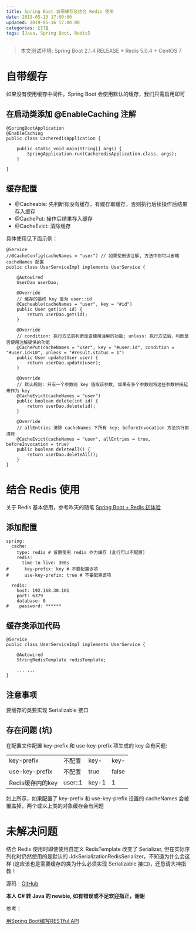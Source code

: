```yaml
---
title: Spring Boot 自带缓存及结合 Redis 使用
date: 2019-05-16 17:00:00
updated: 2019-05-16 17:00:00
categories: [IT]
tags: [Java, Spring Boot, Redis]
---
```


> 本文测试环境: Spring Boot 2.1.4.RELEASE + Redis 5.0.4 + CentOS 7

# 自带缓存

如果没有使用缓存中间件，Spring Boot 会使用默认的缓存，我们只需启用即可

## 在启动类添加 @EnableCaching 注解

```
@SpringBootApplication
@EnableCaching
public class CacheredisApplication {

    public static void main(String[] args) {
        SpringApplication.run(CacheredisApplication.class, args);
    }

}
```

## 缓存配置

+ @Cacheable: 先判断有没有缓存，有缓存取缓存，否则执行后续操作后结果存入缓存
+ @CachePut: 操作后结果存入缓存
+ @CacheEvict: 清除缓存

具体使用见下面示例：

```
@Service
//@CacheConfig(cacheNames = "user") // 如果使用该注解, 方法中则可以省略 cacheNames 配置
public class UserServiceImpl implements UserService {

    @Autowired
    UserDao userDao;

    @Override
    // 缓存的最终 key 值为 user::id
    @Cacheable(cacheNames = "user", key = "#id")
    public User get(int id) {
        return userDao.get(id);
    }

    @Override
    // condition: 执行方法前判断是否使用注解的功能; unless: 执行方法后，判断是否使用注解提供的功能
    @CachePut(cacheNames = "user", key = "#user.id", condition = "#user.id<10", unless = "#result.status = 1")
    public User update(User user) {
        return userDao.update(user);
    }

    @Override
    // 默认规则: 只有一个参数则 key 值取该参数, 如果有多个参数则将这些参数拼接起来作为 key
    @CacheEvict(cacheNames = "user")
    public boolean delete(int id) {
        return userDao.delete(id);
    }

    @Override
    // allEntries 清除 cacheNames 下所有 key; beforeInvocation 方法执行前清除
    @CacheEvict(cacheNames = "user", allEntries = true, beforeInvocation = true)
    public boolean deleteAll() {
        return userDao.deleteAll();
    }
}
```

# 结合 Redis 使用

关于 Redis 基本使用，参考昨天的随笔 [Spring Boot + Redis 初体验](https://victor.karonda.com/2019/05/2068-spring-boot-and-redis/)

## 添加配置

```
spring:
  cache:
    type: redis # 设置使用 redis 作为缓存 (此行可以不配置)
    redis:
      time-to-live: 300s
#      key-prefix: key # 不要配置该项
#      use-key-prefix: true # 不要配置该项

  redis:
    host: 192.168.30.101
    port: 6379
    database: 0
#    password: ******
```

## 缓存类添加代码

```
@Service
public class UserServiceImpl implements UserService {

    @Autowired
    StringRedisTemplate redisTemplate;

    ... ...
}
```

## 注意事项

要缓存的类要实现 Serializable 接口

## 存在问题 (坑)

在配置文件配置 key-prefix 和 use-key-prefix 项生成的 key 会有问题:

|  |  |  |  |
| ------ | ------ | ------ | ------ |
| key-prefix | 不配置 | key- | key- |
| use-key-prefix | 不配置 | true | false |
| Redis缓存内的key | user::1 | key-1 | 1 |

如上所示，如果配置了 key-prefix 和 use-key-prefix 设置的 cacheNames 会被覆盖掉，两个或以上类的对象缓存会有问题

# 未解决问题

结合 Redis 使用时即使使用自定义 RedisTemplate 改变了 Serializer, 但在实际序列化时仍然使用的是默认的 JdkSerializationRedisSerializer，不知道为什么会这样 (这应该也是需要缓存的类为什么必须实现 Serializable 接口)，还恳请大神指教！


源码：[GitHub](https://github.com/VictorBu/code-snippet/tree/master/java/cacheredis)

**本人 C# 转 Java 的 newbie, 如有错误或不足欢迎指正，谢谢**


参考：

[用Spring Boot编写RESTful API](https://study.163.com/course/courseMain.htm?courseId=1005213034)

